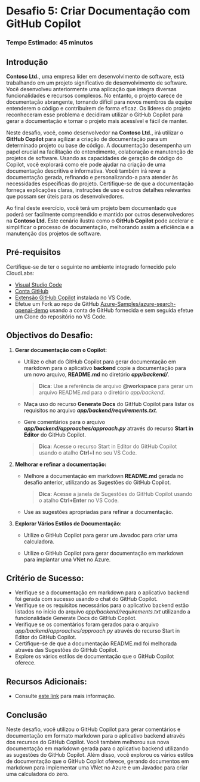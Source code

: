 # Desafio 5: Criar Documentação com GitHub Copilot

### Tempo Estimado: 45 minutos

## Introdução

**Contoso Ltd.**, uma empresa líder em desenvolvimento de software, está trabalhando em um projeto significativo de desenvolvimento de software. Você desenvolveu anteriormente uma aplicação que integra diversas funcionalidades e recursos complexos. No entanto, o projeto carece de documentação abrangente, tornando difícil para novos membros da equipe entenderem o código e contribuírem de forma eficaz. Os líderes do projeto reconheceram esse problema e decidiram utilizar o GitHub Copilot para gerar a documentação e tornar o projeto mais acessível e fácil de manter.

Neste desafio, você, como desenvolvedor na **Contoso Ltd.**, irá utilizar o **GitHub Copilot** para agilizar a criação de documentação para um determinado projeto ou base de código. A documentação desempenha um papel crucial na facilitação do entendimento, colaboração e manutenção de projetos de software. Usando as capacidades de geração de código do Copilot, você explorará como ele pode ajudar na criação de uma documentação descritiva e informativa. Você também irá rever a documentação gerada, refinando e personalizando-a para atender às necessidades específicas do projeto. Certifique-se de que a documentação forneça explicações claras, instruções de uso e outros detalhes relevantes que possam ser úteis para os desenvolvedores.

Ao final deste exercício, você terá um projeto bem documentado que poderá ser facilmente compreendido e mantido por outros desenvolvedores na **Contoso Ltd.** Este cenário ilustra como o **GitHub Copilot** pode acelerar e simplificar o processo de documentação, melhorando assim a eficiência e a manutenção dos projetos de software.

## Pré-requisitos

Certifique-se de ter o seguinte no ambiente integrado fornecido pelo CloudLabs:

- [Visual Studio Code](https://code.visualstudio.com/)
- [Conta GitHub](https://github.com/)
- [Extensão GitHub Copilot](https://marketplace.visualstudio.com/items?itemName=GitHub.copilot) instalada no VS Code.
- Efetue um Fork ao repo de GitHub [Azure-Samples/azure-search-openai-demo](https://github.com/Azure-Samples/azure-search-openai-demo) usando a conta de GitHub fornecida e sem seguida efetue um Clone do repositório no VS Code.

## Objectivos do Desafio:

1. **Gerar documentação com o Copilot:**

   - Utilize o chat do GitHub Copilot para gerar documentação em markdown para o aplicativo **backend**  copie a documentação para um novo arquivo, **README.md** no diretório ***app/backend/***.
     >**Dica:** Use a referência de arquivo **@workspace**  para gerar um arquivo README.md para o diretório *app/backend*.

   - Maça uso do recurso **Generate Docs** do GitHub Copilot para listar os requisitos no arquivo ***app/backend/requirements.txt***.

   - Gere comentários para o arquivo ***app/backend/approaches/approach.py*** através do recurso **Start in Editor** do GitHub Copilot.
     >**Dica:** Acesse o recurso Start in Editor do GitHub Copilot usando o atalho **Ctrl+I** no seu VS Code.

   <validation step="96b4e044-86fc-4209-9733-e422716a27d7" />

2. **Melhorar e refinar a documentação:**

      - Melhore a documentação em markdown **README.md** gerada no desafio anterior, utilizando as Sugestões do GitHub Copilot.
        >**Dica:** Acesse a janela de Sugestões do GitHub Copilot usando o atalho **Ctrl+Enter** no VS Code.

      - Use as sugestões apropriadas para refinar a documentação.

   <validation step="f42aa485-2434-4ae5-b2e5-475b215cae63" />

3. **Explorar Vários Estilos de Documentação:**

      - Utilize o GitHub Copilot para gerar um Javadoc para criar uma calculadora.

      - Utilize o GitHub Copilot para gerar documentação em markdown para implantar uma VNet no Azure.

## Critério de Sucesso:

- Verifique se a documentação em markdown para o aplicativo backend foi gerada com sucesso usando o chat do GitHub Copilot.
- Verifique se os requisitos necessários para o aplicativo backend estão listados no início do arquivo *app/backend/requirements.txt* utilizando a funcionalidade Generate Docs do GitHub Copilot.
- Verifique se os comentários foram gerados para o arquivo *app/backend/approaches/approach.py* através do recurso Start in Editor do GitHub Copilot.
- Certifique-se de que a documentação README.md foi melhorada através das Sugestões do GitHub Copilot.
- Explore os vários estilos de documentação que o GitHub Copilot oferece.

## Recursos Adicionais:

- Consulte [este link](https://learn.microsoft.com/en-us/shows/introduction-to-github-copilot/how-to-write-documentation-with-copilot-suggestions-5-of-6) para mais informação.

## Conclusão

Neste desafio, você utilizou o GitHub Copilot para gerar comentários e documentação em formato markdown para o aplicativo backend através dos recursos do GitHub Copilot. Você também melhorou sua nova documentação em markdown gerada para o aplicativo backend utilizando as sugestões do GitHub Copilot. Além disso, você explorou os vários estilos de documentação que o GitHub Copilot oferece, gerando documentos em markdown para implementar uma VNet no Azure e um Javadoc para criar uma calculadora do zero.

